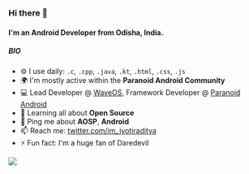 ### Hi there 👋

#### I'm an Android Developer from Odisha, India.

##### BIO

- ⚙️ I use daily: `.c`, `.cpp`, `.java`, `.kt`, `.html`, `.css`, `.js`
- 🌍 I'm mostly active within the **Paranoid Android Community**
- 💻 Lead Developer @ [WaveOS](https://github.com/Wave-Project), Framework Developer @ [Paranoid Android](https://github.com/AOSPA)
- 🌱 Learning all about **Open Source**
- 💬 Ping me about **AOSP**, **Android**
- 📫 Reach me: [twitter.com/im_jyotiraditya](https://twitter.com/im_jyotiraditya)
- ⚡️ Fun fact: I'm a huge fan of Daredevil

![](https://komarev.com/ghpvc/?username=imjyotiraditya&style=flat-square)

